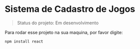 # Sistema de Cadastro de Jogos

> Status do projeto: Em desenvolvimento

Para rodar esse projeto na sua maquina, por favor digite:

```
npm install react
```
